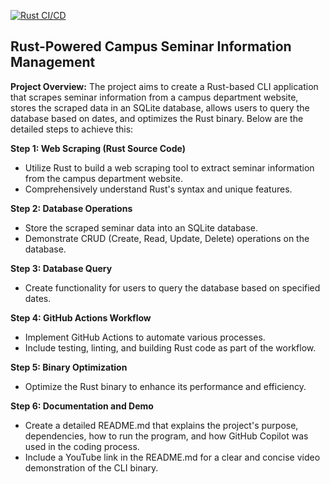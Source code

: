 [![Rust CI/CD](https://github.com/nogibjj/lisa-mini-project-8/actions/workflows/rust-cicd.yml/badge.svg)](https://github.com/nogibjj/lisa-mini-project-8/actions/workflows/rust-cicd.yml)

## Rust-Powered Campus Seminar Information Management

**Project Overview:**
The project aims to create a Rust-based CLI application that scrapes seminar information from a campus department website, stores the scraped data in an SQLite database, allows users to query the database based on dates, and optimizes the Rust binary. Below are the detailed steps to achieve this:

**Step 1: Web Scraping (Rust Source Code)**
- Utilize Rust to build a web scraping tool to extract seminar information from the campus department website.
- Comprehensively understand Rust's syntax and unique features.

**Step 2: Database Operations**
- Store the scraped seminar data into an SQLite database.
- Demonstrate CRUD (Create, Read, Update, Delete) operations on the database.

**Step 3: Database Query**
- Create functionality for users to query the database based on specified dates.

**Step 4: GitHub Actions Workflow**
- Implement GitHub Actions to automate various processes.
- Include testing, linting, and building Rust code as part of the workflow.

**Step 5: Binary Optimization**
- Optimize the Rust binary to enhance its performance and efficiency.

**Step 6: Documentation and Demo**
- Create a detailed README.md that explains the project's purpose, dependencies, how to run the program, and how GitHub Copilot was used in the coding process.
- Include a YouTube link in the README.md for a clear and concise video demonstration of the CLI binary.
